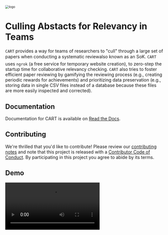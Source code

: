   

<img src="img/logo.svg" alt="logo" style="zoom:70%; display: block; margin: 0 auto" />



# Culling Abstacts for Relevancy in Teams

`CART` provides a way for teams of researchers to "cull" through a large set of papers when conducting a systematic review&#151;also known as an SoK. `CART` uses `ngrok` (a free service for temporary website creation), to zero-step the startup time for collaborative relevancy checking. `CART` also tries to foster efficient paper reviewing by gamifying the reviewing process (e.g., creating periodic rewards for achievements) and prioritizing data preservation (e.g., storing data in single CSV files instead of a database because these files are more easily inspected and corrected).  

## Documentation

Documentation for CART is available on [Read the Docs](https://nathanreitinger.github.io/CART/).

## Contributing

[code-of-conduct]: CODE_OF_CONDUCT.md

[Contributing]: CONTRIBUTING.md



We're thrilled that you'd like to contribute! Please review our [contributing notes][Contributing] and note that this project is released with a [Contributor Code of Conduct][code-of-conduct]. By participating in this project you agree to abide by its terms.

## Demo




<video controls src="img/demo.mov"></video>



 

